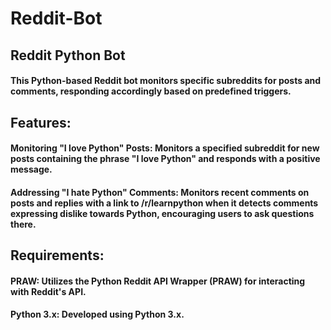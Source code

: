 # Reddit-Bot
## Reddit Python Bot

#### This Python-based Reddit bot monitors specific subreddits for posts and comments, responding accordingly based on predefined triggers.

## Features:
#### Monitoring "I love Python" Posts: Monitors a specified subreddit for new posts containing the phrase "I love Python" and responds with a positive message.
#### Addressing "I hate Python" Comments: Monitors recent comments on posts and replies with a link to /r/learnpython when it detects comments expressing dislike towards Python, encouraging users to ask questions there.
## Requirements:
#### PRAW: Utilizes the Python Reddit API Wrapper (PRAW) for interacting with Reddit's API.
#### Python 3.x: Developed using Python 3.x.
